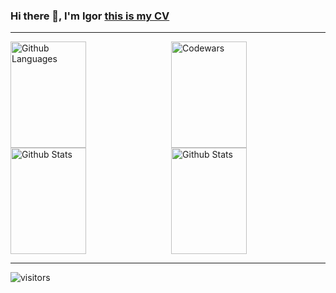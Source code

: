 ### Hi there 👋, I'm Igor <a href="https://defleppard333.github.io/">this is my CV</a>
__________________


<img height="170em" width="49%" align="right" alt="Codewars" src="https://github-readme-codewars-stats.herokuapp.com/api/?username=defleppard&card&colormode=dark_mode"/>
<img height="170em" width="49%" alt="Github Languages" src="https://github-readme-stats-eight-theta.vercel.app/api/top-langs/?username=defleppard333&layout=compact" />
<img height="170em" width="49%" align="right" alt="Github Stats" src="https://github-readme-streak-stats.herokuapp.com/?user=defleppard333" />
<img height="170em" width="49%" alt="Github Stats" src="https://github-readme-stats.vercel.app/api?username=defleppard333&show_icons=true&theme=default" />



___
![visitors](https://visitor-badge.glitch.me/badge?page_id=defleppard33.defleppard333&left_color=green&right_color=red)


